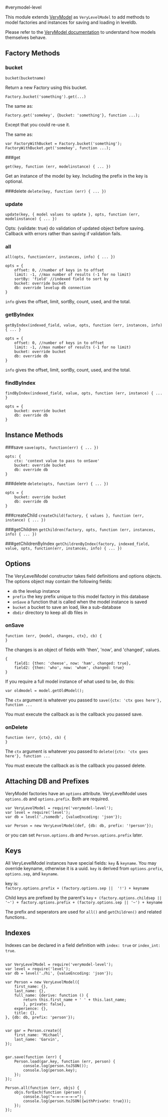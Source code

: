#verymodel-level

This module extends [VeryModel](https://github.com/fritzy/verymodel) as `VeryLevelModel` to add methods to model factories and instances for saving and loading in leveldb.

Please refer to the [VeryModel documentation](https://github.com/fritzy/verymodel) to understand how models themselves behave.

## Factory Methods

### bucket

`bucket(bucketname)`

Return a new Factory using this bucket.

    Factory.bucket('something').get(...)

The same as:

    Factory.get('somekey', {bucket: 'something'}, function ...);

Except that you could re-use it.

The same as:

    var FactoryWithBucket = Factory.bucket('something');
    FactoryWithBucket.get('somekey', function ...);

###get

`get(key, function (err, modelinstance) { ... })`

Get an instance of the model by key.
Including the prefix in the key is optional.

###delete 
`delete(key, function (err) { ... })`

### update
`update(key, { model values to update }, opts, function (err, modelinstance) { ... })`

Opts: {validate: true} do validation of updated object before saving. Callback with errors rather than saving if validation fails.


### all
`all(opts, function(err, instances, info) { ... })`

    opts = {
        offset: 0, //number of keys in to offset 
        limit: -1, //max number of results (-1 for no limit)
        sortBy: 'field' //indexed field to sort by
        bucket: override bucket
        db: override levelup db connection
    }

`info` gives the offset, limit, sortBy, count, used, and the total.

### getByIndex
`getByIndex(indexed_field, value, opts, function (err, instances, info) { ... }`

    opts = {
        offset: 0, //number of keys in to offset 
        limit: -1, //max number of results (-1 for no limit)
        bucket: override bucket
        db: override db
    }

`info` gives the offset, limit, sortBy, count, used, and the total.

### findByIndex
`findByIndex(indexed_field, value, opts, function (err, instance) { ... }`
    
    opts = {
        bucket: override bucket
        db: override db
    }

## Instance Methods

###save
`save(opts, function(err) { ... })`

    opts: {
        ctx: 'context value to pass to onSave'
        bucket: override bucket
        db: override db
    }

###delete
`delete(opts, function (err) { ... })`

    opts = {
        bucket: override bucket
        db: override db
    }

###createChild
`createChild(factory, { values }, function (err, instance) { ... })`

###getChildren
`getChildren(factory, opts, function (err, instances, info) { ... })`

###getChildrenByIndex
`getChildrenByIndex(factory, indexed_field, value, opts, function(err, instances, info) { ... })`

## Options

The VeryLevelModel constructor takes field definitions and options objects. The options object may contain the following fields:

* `db` the levelup instance
* `prefix` the key prefix unique to this model factory in this database
* `onSave` a function that is called when the model instance is saved
* `bucket` a bucket to save an load, like a sub-database
* `dbdir` directory to keep all db files in

### onSave

    function (err, {model, changes, ctx}, cb) {
    }

The changes is an object of fields with 'then', 'now', and 'changed', values.

    {
        field1: {then: 'cheese', now: 'ham', changed: true},
        field2: {then: 'who', now: 'whom', changed: true}
    }


If you require a full model instance of what used to be, do this:

    var oldmodel = model.getOldModel();

The `ctx` argument is whatever you passed to `save({ctx: 'ctx goes here'}, function ...`

You must execute the callback as is the callback you passed save.

### onDelete

    function (err, {ctx}, cb) {
    }

The `ctx` argument is whatever you passed to `delete({ctx: 'ctx goes here'}, function ...`

You must execute the callback as is the callback you passed delete.


## Attaching DB and Prefixes

VeryModel factories have an `options` attribute.
VeryLevelModel uses `options.db` and `options.prefix`. Both are required.
    
    var VeryLevelModel = require('verymodel-level');
    var level = require('level');
    var db = level('./somedb', {valueEncoding: 'json'});

    var Person = new VeryLevelModel(def, {db: db, prefix: '!person'});

or you can set `Person.options.db` and `Person.options.prefix` later.


## Keys

All VeryLevelModel instances have special fields: `key` & `keyname`.
You may override keyname, otherwise it is a uuid.
`key` is derived from `options.prefix`, `options.sep`, and `keyname`.

key is:  
`factory.options.prefix + (factory.options.sep ||  '!') + keyname`

Child keys are prefixed by the parent's `key`
`+ (factory.options.childsep || '~') + factory.options.prefix + (factory.options.sep || '~') + keyname`

The prefix and seperators are used for `all()` and `getChildren()` and related functions..

## Indexes

Indexes can be declared in a field definition with `index: true` or `index_int: true`.


## 

    var VeryLevelModel = require('verymodel-level');
    var level = require('level');
    var db = level('./hi', {valueEncoding: 'json'});

    var Person = new VeryLevelModel({
        first_name: {},
        last_name: {},
        full_name: {derive: function () {
            return this.first_name + ' ' + this.last_name;
            }, private: false},
        experience: {},
        title: {},
    }, {db: db, prefix: 'person'});


    var gar = Person.create({
        first_name: 'Michael', 
        last_name: 'Garvin',
    });


    gar.save(function (err) {
        Person.load(gar.key, function (err, person) {
            console.log(person.toJSON());
            console.log(person.key);
        });
    });

    Person.all(function (err, objs) {
        objs.forEach(function (person) {
            console.log("=-=-=-=-=-=");
            console.log(person.toJSON({withPrivate: true}));
        });
    });
